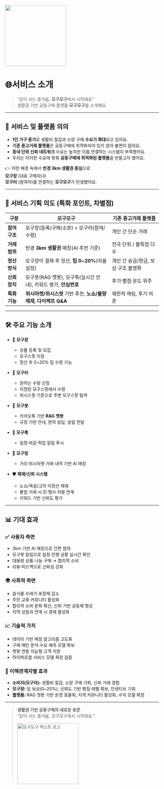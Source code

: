 <img src="https://github.com/ai-sesac2-Nbbang/Logos/blob/main/%EB%AA%A8%EA%B5%AC_%ED%85%8D%EC%8A%A4%ED%8A%B8_%EB%A1%9C%EA%B3%A0-removebg-ver.png" width="200"/>

# 🌐**서비스 소개**

> “같이 사는 즐거움, **모구모구**에서 시작돼요”  
생활권 기반 공동구매 플랫폼 **모구모구**를 소개해요.

---

## 📌 서비스 및 플랫폼 의의

- **1인 가구 증가**로 생활비 절감과 소량 구매 **수요가 확대**되고 있어요.  
- **기존 중고거래 플랫폼**은 공동구매에 최적화되어 있지 않아 불편이 많아요.  
- **동네 단위 신뢰 네트워크** 수요는 높지만 이를 연결하는 시스템이 부족했어요.  
- 우리는 이러한 수요에 맞춰 **공동구매에 최적화된 플랫폼**을 만들고자 했어요.

👉 이런 배경 속에서 **반경 3km 생활권 중심**으로  
**모구장** (대표 구매자)과  
**모구러** (참여자)를 연결하는 **모구모구**가 탄생했어요.


---



## 🎯 서비스 기획 의도 (특화 포인트, 차별점)

| 구분 | 모구모구 | 기존 중고거래 플랫폼 |
| --- | --- | --- |
| **참여 구조** | 모구장(등록/구매/소분) + 모구러(참여/수령) | 개인 간 단순 거래 |
| **거래 범위** | 반경 **3km 생활권** 매칭(AI 추천 기준) | 전국 단위 / 불특정 다수 |
| **정산 방식** | 모구장이 결제 후 정산, **팁 0~20%**(자율 설정) | 개인 간 송금/현금, 보상 구조 불명확 |
| **신뢰 장치** | 모구봇(RAG 챗봇), 모구톡(실시간 안내), 키워드 평가, **안심번호** | 후기·별점·온도 위주 |
| **특화 기능** | **위시마켓/위시스팟** 기반 추천, **노쇼/불량 제재**, **다이렉트 Q&A** | 제한적 채팅, 후기 의존 |

---

## 🛠️ 주요 기능 소개

- 👤 **모구장** 
  - 상품 등록 및 모집  
  - 모구스팟 지정  
  - 정산 후 0~20% 팁 수령 가능  

- 👥 **모구러**   
  - 원하는 수량 신청  
  - 지정된 모구스팟에서 수령  
  - 위시스팟 기준으로 주변 모구스팟 탐색  


- 🤖 **모구봇**   
  - 카카오톡 기반 **RAG 챗봇**  
  - 규정 기반 안내, 문의 응답, 알림 전달  

- 🔔 **모구톡**  
  - 일정·마감·픽업 알림 푸시  

- 📍 **모구링**   
  - 거리·위시마켓·거래 내역 기반 AI 매칭  

- 🛡️ **제재/신뢰 시스템**   
  - 노쇼/욕설/고의 미정산 제재  
  - 불법 거래 시 민·형사 처벌 연계  
  - 키워드 기반 신뢰도 평가  

---

## 📊 기대 효과

### ✅ 사용자 측면
- 3km 기반 AI 매칭으로 간편 참여  
- 모구봇 알림으로 일정·진행 상황 실시간 확인  
- 대용량 상품 나눔 구매 → 합리적 소비  
- 리뷰·피드백으로 신뢰성 강화  

### 🌍 사회적 측면
- 음식물 쓰레기·포장재 감소  
- 주민 교류·커뮤니티 활성화  
- 합리적 소비 문화 확산, 신뢰 기반 공동체 형성  
- 지역 상점과 연계 시 경제 활성화  

### 📈 기술적 가치
- 데이터 기반 매칭 알고리즘 고도화  
- 구매 패턴 분석·수요 예측 모델 확보  
- 챗봇 연동 지능형 고객 지원  
- 하이퍼로컬 서비스 모델 확장 검증  

### 👥 이해관계자별 효과
- **소비자(모구러):** 생활비 절감, 소량 구매 기회, 신뢰 거래 경험  
- **모구장:** 팁 보상(0~20%), 신뢰도 기반 평점·레벨 확보, 인센티브 기회  
- **플랫폼:** RAG 챗봇 기반 운영 효율화, 지역 커뮤니티 활성화, 수익 모델 확장  

---

> **생활권 기반 공동구매의 새로운 표준**  
> “같이 사는 즐거움, 모구모구에서 시작돼요.”
> 
> <img src="https://github.com/ai-sesac2-Nbbang/Logos/blob/main/%EB%AA%A8%EA%B5%AC_%ED%85%8D%EC%8A%A4%ED%8A%B8_%EB%A1%9C%EA%B3%A0-removebg-ver.png" alt="모구모구 텍스트 로고" width="200"/>
